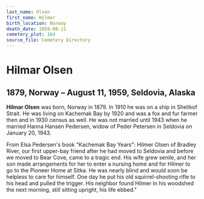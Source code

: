 ```yaml
---
last_name: Olsen
first_name: Hilmar
birth_location: Norway
death_date: 1959-08-11
cemetery_plot: 164
source_file: Cemetery Directory
---
```

# Hilmar Olsen

## 1879, Norway – August 11, 1959, Seldovia, Alaska

**Hilmar Olsen** was born, Norway in 1879. In 1910 he was on a ship in
Shelikof Strait. He was living on Kachemak Bay by 1920 and was a fox and
fur farmer then and in 1930 census as well. He was not married until
1943 when he married Hanna Hansen Pedersen, widow of Peder Petersen in
Seldovia on January 20, 1943.

From Elsa Pedersen's book "Kachemak Bay Years": Hilmer Olsen of Bradley
River, our first upper-bay friend after he had moved to Seldovia and
before we moved to Bear Cove, came to a tragic end. His wife grew
senile, and her son made arrangements for her to enter a nursing home
and for Hilmer to go to the Pioneer Home at Sitka. He was nearly blind
and would soon be helpless to care for himself. One day he put his old
squirrel-shooting rifle to his head and pulled the trigger. His neighbor
found Hilmer in his woodshed the next morning, still sitting upright,
his life ebbed."

